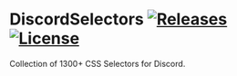 [release-badge]: https://img.shields.io/github/release-pre/Zerthox/DiscordSelectors.svg?style=flat-square
[release-link]: https://github.com/Zerthox/DiscordSelectors/releases
[license-badge]: https://img.shields.io/github/license/Zerthox/DiscordSelectors.svg?style=flat-square
[license-link]: https://github.com/Zerthox/DiscordSelectors/blob/master/LICENSE

# DiscordSelectors [![Releases][release-badge]][release-link] [![License][license-badge]][license-link]

Collection of 1300+ CSS Selectors for Discord.